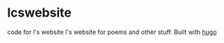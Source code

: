 # lcswebsite
code for l's website
l's website for poems and other stuff. Built with [hugo](https://gohugo.io/)
